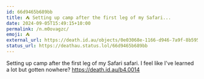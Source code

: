 ```yaml
---
id: 66d9465b689bb
title: ⛺ Setting up camp after the first leg of my Safari...
date: 2024-09-05T15:49:15+10:00
permalink: /n.m0ovagzc/
emoji: ⛺
external_url: https://death.id.au/objects/0e03068e-1166-d946-7a9f-8b5955914727
status_url: https://deathau.status.lol/66d9465b689bb
---
```


Setting up camp after the first leg of my Safari safari. I feel like I've learned a lot but gotten nowhere?
<https://death.id.au/b4.0014>
